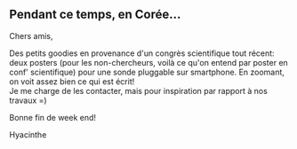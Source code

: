 ## Pendant ce temps, en Corée...



Chers amis,  
  
Des petits goodies en provenance d'un congrès scientifique tout récent: deux
posters (pour les non-chercheurs, voilà ce qu'on entend par poster en conf'
scientifique) pour une sonde pluggable sur smartphone. En zoomant, on voit
assez bien ce qui est écrit!  
Je me charge de les contacter, mais pour inspiration par rapport à nos travaux
=)  
  
Bonne fin de week end!  
  
Hyacinthe



